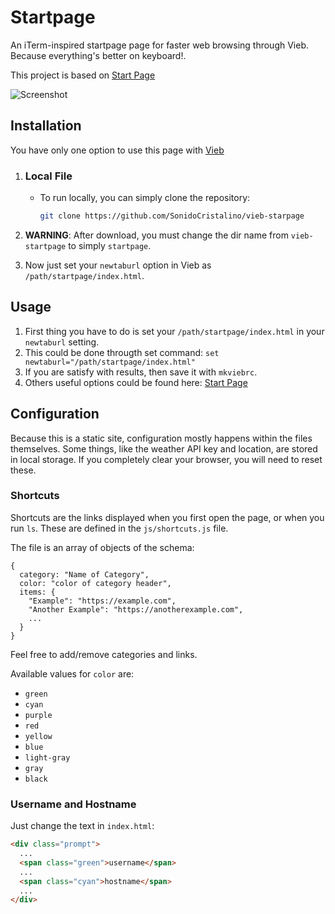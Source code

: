 # Startpage

An iTerm-inspired startpage page for faster web browsing through Vieb. Because everything's better on
keyboard!. 

This project is based on [Start Page](https://github.com/peterrauscher/startpage)

![Screenshot](/Screenshot.png)

## Installation

You have only one option to use this page with [Vieb](https://vieb.dev/download)

1. ### Local File

   - To run locally, you can simply clone the repository:

     ```bash
     git clone https://github.com/SonidoCristalino/vieb-starpage
     ```
2. **WARNING**: After download, you must change the dir name from `vieb-startpage` to simply `startpage`. 
3. Now just set your `newtaburl` option in Vieb as `/path/startpage/index.html`. 

## Usage

1. First thing you have to do is set your `/path/startpage/index.html` in your `newtaburl` setting. 
2. This could be done througth set command: `set newtaburl="/path/startpage/index.html"`
3. If you are satisfy with results, then save it with `mkviebrc`. 
4. Others useful options could be found here: [Start Page](https://github.com/peterrauscher/startpage)

## Configuration

Because this is a static site, configuration mostly happens within the files themselves. Some things, like the weather API key and location, are stored in local storage. If you completely clear your browser, you will need to reset these.

### Shortcuts

Shortcuts are the links displayed when you first open the page, or when you run `ls`. These are defined in the `js/shortcuts.js` file.

The file is an array of objects of the schema:

```
{
  category: "Name of Category",
  color: "color of category header",
  items: {
    "Example": "https://example.com",
    "Another Example": "https://anotherexample.com",
    ...
  }
}
```

Feel free to add/remove categories and links.

Available values for `color` are:

- `green`
- `cyan`
- `purple`
- `red`
- `yellow`
- `blue`
- `light-gray`
- `gray`
- `black`

### Username and Hostname

Just change the text in `index.html`:

```html
<div class="prompt">
  ...
  <span class="green">username</span>
  ...
  <span class="cyan">hostname</span>
  ...
</div>
```
